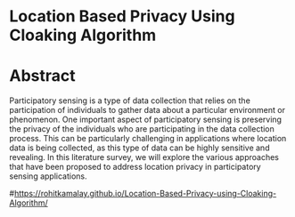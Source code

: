 # Location Based Privacy Using Cloaking Algorithm
# Abstract
Participatory sensing is a type of data collection that relies on the participation of individuals to gather data about a particular
environment or phenomenon. One important aspect of participatory sensing is preserving the privacy of the individuals who are participating in the data collection process. This can be particularly challenging in applications where location data is being collected, as this type of data can be highly sensitive and revealing. In this literature survey, we will explore the various approaches that have been proposed to address location privacy in participatory sensing applications.

#https://rohitkamalay.github.io/Location-Based-Privacy-using-Cloaking-Algorithm/

